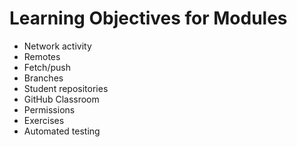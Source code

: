 # Learning Objectives for Modules

* Network activity
* Remotes 
* Fetch/push
* Branches
* Student repositories
* GitHub Classroom
* Permissions
* Exercises
* Automated testing
